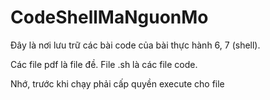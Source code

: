 # CodeShellMaNguonMo

Đây là nơi lưu trữ các bài code của bài thực hành 6, 7 (shell).

Các file pdf là file đề. File .sh là các file code.

Nhớ, trước khi chạy phải cấp quyền execute cho file